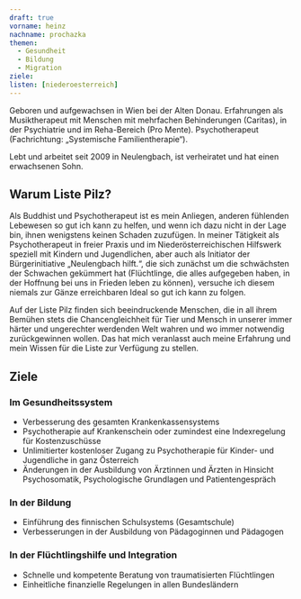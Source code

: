 ```yaml
---
draft: true
vorname: heinz
nachname: prochazka
themen:
  - Gesundheit
  - Bildung
  - Migration
ziele:
listen: [niederoesterreich]
---
```


Geboren und aufgewachsen in Wien bei der Alten Donau. Erfahrungen als Musiktherapeut mit Menschen mit mehrfachen Behinderungen (Caritas), in der Psychiatrie und im Reha-Bereich (Pro Mente). Psychotherapeut (Fachrichtung: „Systemische Familientherapie“).

Lebt und arbeitet seit 2009 in Neulengbach, ist verheiratet und hat einen erwachsenen Sohn.

## Warum Liste Pilz?

Als Buddhist und Psychotherapeut ist es mein Anliegen, anderen fühlenden Lebewesen so gut ich kann zu helfen, und wenn ich dazu nicht in der Lage bin, ihnen wenigstens keinen Schaden zuzufügen.
In meiner Tätigkeit als Psychotherapeut in freier Praxis und im Niederösterreichischen Hilfswerk speziell mit Kindern und Jugendlichen, aber auch als Initiator der Bürgerinitiative „Neulengbach hilft.“, die sich zunächst um die schwächsten der Schwachen gekümmert hat (Flüchtlinge, die alles aufgegeben haben, in der Hoffnung bei uns in Frieden leben zu können), versuche ich diesem niemals zur Gänze erreichbaren Ideal so gut ich kann zu folgen.

Auf der Liste Pilz finden sich beeindruckende Menschen, die in all ihrem Bemühen stets die Chancengleichheit für Tier und Mensch in unserer immer härter und ungerechter werdenden Welt wahren und wo immer notwendig zurückgewinnen wollen. Das hat mich veranlasst auch meine Erfahrung und mein Wissen für die Liste zur Verfügung zu stellen.

## Ziele

### Im Gesundheitssystem
* Verbesserung des gesamten Krankenkassensystems
* Psychotherapie auf Krankenschein oder zumindest eine Indexregelung für Kostenzuschüsse
* Unlimitierter kostenloser Zugang zu Psychotherapie für Kinder- und Jugendliche in ganz Österreich
* Änderungen in der Ausbildung von Ärztinnen und Ärzten in Hinsicht
Psychosomatik, Psychologische Grundlagen und Patientengespräch

### In der Bildung
* Einführung des finnischen Schulsystems (Gesamtschule)
* Verbesserungen in der Ausbildung von Pädagoginnen und Pädagogen

### In der Flüchtlingshilfe und Integration
* Schnelle und kompetente Beratung von traumatisierten Flüchtlingen
* Einheitliche finanzielle Regelungen in allen Bundesländern